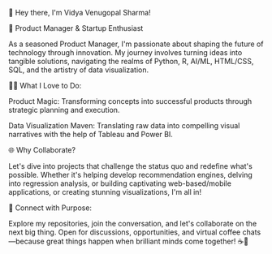 👋 Hey there, I'm Vidya Venugopal Sharma!

🚀 Product Manager & Startup Enthusiast

As a seasoned Product Manager, I'm passionate about shaping the future of technology through innovation. My journey involves turning ideas into tangible solutions, navigating the realms of Python, R, AI/ML, HTML/CSS, SQL, and the artistry of data visualization.

👩‍💻 What I Love to Do:

Product Magic: Transforming concepts into successful products through strategic planning and execution.

Data Visualization Maven: Translating raw data into compelling visual narratives with the help of Tableau and Power BI.

🌐 Why Collaborate?

Let's dive into projects that challenge the status quo and redefine what's possible. Whether it's helping develop recommendation engines, delving into regression analysis, or building captivating web-based/mobile applications,  or creating stunning visualizations, I'm all in!

🔗 Connect with Purpose:

Explore my repositories, join the conversation, and let's collaborate on the next big thing. Open for discussions, opportunities, and virtual coffee chats—because great things happen when brilliant minds come together! ☕🚀

<!---
vidyasharma17/vidyasharma17 is a ✨ special ✨ repository because its `README.md` (this file) appears on your GitHub profile.
You can click the Preview link to take a look at your changes.
--->
